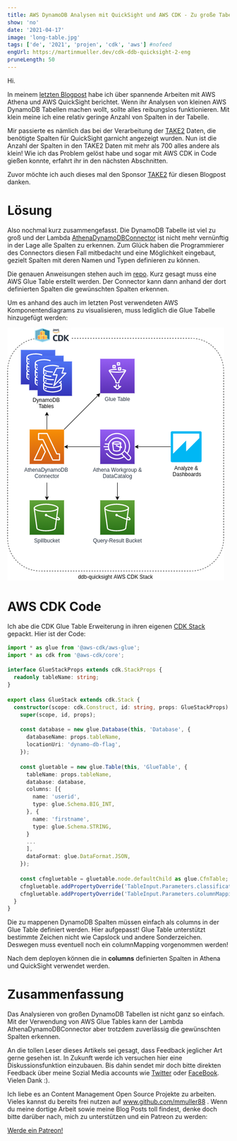 ```yaml
---
title: AWS DynamoDB Analysen mit QuickSight und AWS CDK - Zu große Tabellen
show: 'no'
date: '2021-04-17'
image: 'long-table.jpg'
tags: ['de', '2021', 'projen', 'cdk', 'aws'] #nofeed
engUrl: https://martinmueller.dev/cdk-ddb-quicksight-2-eng
pruneLength: 50
---
```


Hi.

In meinem [letzten Blogpost](https://martinmueller.dev/cdk-ddb-quicksight) habe ich über spannende Arbeiten mit AWS Athena und AWS QuickSight berichtet. Wenn ihr Analysen von kleinen AWS DynamoDB Tabellen machen wollt, sollte alles reibungslos funktionieren. Mit klein meine ich eine relativ geringe Anzahl von Spalten in der Tabelle.

Mir passierte es nämlich das bei der Verarbeitung der [TAKE2](https://www.take2.co/) Daten, die benötigte Spalten für QuickSight garnicht angezeigt wurden. Nun ist die Anzahl der Spalten in den TAKE2 Daten mit mehr als 700 alles andere als klein! Wie ich das Problem gelöst habe und sogar mit AWS CDK in Code gießen konnte, erfahrt ihr in den nächsten Abschnitten.

Zuvor möchte ich auch dieses mal den Sponsor [TAKE2](https://www.take2.co/) für diesen Blogpost danken.

# Lösung
Also nochmal kurz zusammengefasst. Die DynamoDB Tabelle ist viel zu groß und der Lambda [AthenaDynamoDBConnector](https://github.com/awslabs/aws-athena-query-federation/blob/master/athena-dynamodb) ist nicht mehr vernünftig in der Lage alle Spalten zu erkennen. Zum Glück haben die Programmierer des Connectors diesen Fall mitbedacht und eine Möglichkeit eingebaut, gezielt Spalten mit deren Namen und Typen definieren zu können.

Die genauen Anweisungen stehen auch im [repo](https://github.com/awslabs/aws-athena-query-federation/tree/master/athena-dynamodb#setting-up-databases--tables-in-glue). Kurz gesagt muss eine AWS Glue Table erstellt werden. Der Connector kann dann anhand der dort definierten Spalten die gewünschten Spalten erkennen.

Um es anhand des auch im letzten Post verwendeten AWS Komponentendiagrams zu visualisieren, muss lediglich die Glue Tabelle hinzugefügt werden:

![pic](https://raw.githubusercontent.com/mmuller88/mmblog/master/content/cdk-ddb-quicksight-2/ddb-qs-complex.png)

# AWS CDK Code
Ich abe die CDK Glue Table Erweiterung in ihren eigenen [CDK Stack](https://github.com/mmuller88/ddb-quicksight/blob/main/src/glue-stack.ts) gepackt. Hier ist der Code:

```ts
import * as glue from '@aws-cdk/aws-glue';
import * as cdk from '@aws-cdk/core';

interface GlueStackProps extends cdk.StackProps {
  readonly tableName: string;
}

export class GlueStack extends cdk.Stack {
  constructor(scope: cdk.Construct, id: string, props: GlueStackProps) {
    super(scope, id, props);

    const database = new glue.Database(this, 'Database', {
      databaseName: props.tableName,
      locationUri: 'dynamo-db-flag',
    });

    const gluetable = new glue.Table(this, 'GlueTable', {
      tableName: props.tableName,
      database: database,
      columns: [{
        name: 'userid',
        type: glue.Schema.BIG_INT,
      }, {
        name: 'firstname',
        type: glue.Schema.STRING,
      }
      ...
      ],
      dataFormat: glue.DataFormat.JSON,
    });

    const cfngluetable = gluetable.node.defaultChild as glue.CfnTable;
    cfngluetable.addPropertyOverride('TableInput.Parameters.classification', 'dynamodb');
    cfngluetable.addPropertyOverride('TableInput.Parameters.columnMapping', 'userid=userId,firstname=firstName,...');
  }
}
```

Die zu mappenen DynamoDB Spalten müssen einfach als columns in der Glue Table definiert werden. Hier aufgepasst! Glue Table unterstützt bestimmte Zeichen nicht wie Capslock und andere Sonderzeichen. Deswegen muss eventuell noch ein columnMapping vorgenommen werden!

Nach dem deployen können die in **columns** definierten Spalten in Athena und QuickSight verwendet werden.

# Zusammenfassung
Das Analysieren von großen DynamoDB Tabellen ist nicht ganz so einfach. Mit der Verwendung von AWS Glue Tables kann der Lambda AthenaDynamoDBConnector aber trotzdem zuverlässig die gewünschten Spalten erkennen.

An die tollen Leser dieses Artikels sei gesagt, dass Feedback jeglicher Art gerne gesehen ist. In Zukunft werde ich versuchen hier eine Diskussionsfunktion einzubauen. Bis dahin sendet mir doch bitte direkten Feedback über meine Sozial Media accounts wie [Twitter](https://twitter.com/MartinMueller_) oder [FaceBook](https://www.facebook.com/martin.muller.10485). Vielen Dank :).

Ich liebe es an Content Management Open Source Projekte zu arbeiten. Vieles kannst du bereits frei nutzen auf www.github.com/mmuller88 . Wenn du meine dortige Arbeit sowie meine Blog Posts toll findest, denke doch bitte darüber nach, mich zu unterstützen und ein Patreon zu werden:

<a href="https://www.patreon.com/bePatron?u=29010217" data-patreon-widget-type="become-patron-button">Werde ein Patreon!</a><script async src="https://c6.patreon.com/becomePatronButton.bundle.js"></script>
